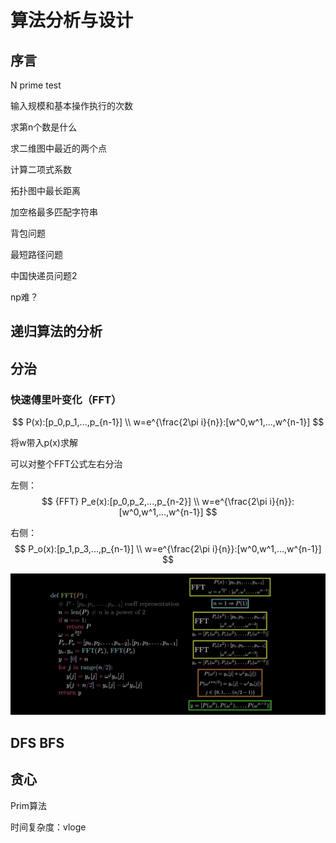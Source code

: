 # 算法分析与设计

## 序言

N prime test



输入规模和基本操作执行的次数



求第n个数是什么



求二维图中最近的两个点





计算二项式系数

拓扑图中最长距离

加空格最多匹配字符串

背包问题

最短路径问题

中国快递员问题2



np难？



## 递归算法的分析



## 分治

### 快速傅里叶变化（FFT）

$$
P(x):[p_0,p_1,...,p_{n-1}] \\
w=e^{\frac{2\pi i}{n}}:[w^0,w^1,...,w^{n-1}]
$$

将w带入p(x)求解

可以对整个FFT公式左右分治

左侧：
$$ {FFT}
P_e(x):[p_0,p_2,...,p_{n-2}] \\
w=e^{\frac{2\pi i}{n}}:[w^0,w^1,...,w^{n-1}]
$$

右侧：
$$
P_o(x):[p_1,p_3,...,p_{n-1}] \\
w=e^{\frac{2\pi i}{n}}:[w^0,w^1,...,w^{n-1}]
$$

![微信图片_20230427084257](pics/微信图片_20230427084257.jpg)



## DFS BFS





## 贪心

Prim算法

时间复杂度：vloge
